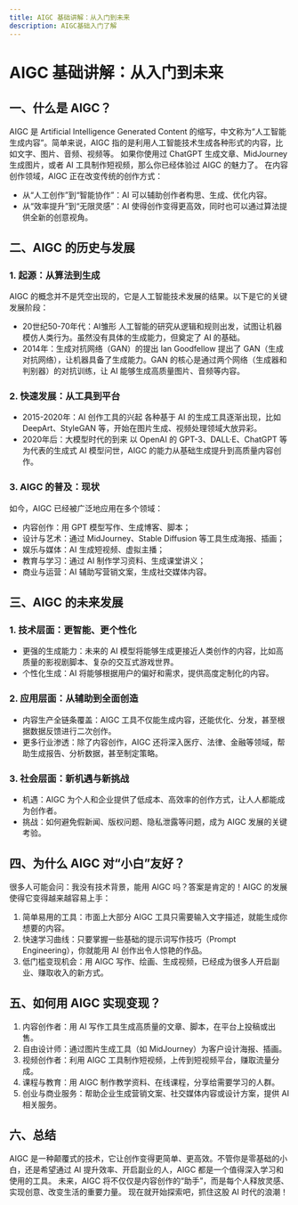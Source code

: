 ```yaml
---
title: AIGC 基础讲解：从入门到未来
description: AIGC基础入门了解
---
```

# AIGC 基础讲解：从入门到未来
## 一、什么是 AIGC？
AIGC 是 Artificial Intelligence Generated Content 的缩写，中文称为“人工智能生成内容”。简单来说，AIGC 指的是利用人工智能技术生成各种形式的内容，比如文字、图片、音频、视频等。
如果你使用过 ChatGPT 生成文章、MidJourney 生成图片，或者 AI 工具制作短视频，那么你已经体验过 AIGC 的魅力了。
在内容创作领域，AIGC 正在改变传统的创作方式：
- 从“人工创作”到“智能协作”：AI 可以辅助创作者构思、生成、优化内容。
- 从“效率提升”到“无限灵感”：AI 使得创作变得更高效，同时也可以通过算法提供全新的创意视角。

## 二、AIGC 的历史与发展
### 1. 起源：从算法到生成
AIGC 的概念并不是凭空出现的，它是人工智能技术发展的结果。以下是它的关键发展阶段：
- 20世纪50-70年代：AI雏形
人工智能的研究从逻辑和规则出发，试图让机器模仿人类行为。虽然没有具体的生成能力，但奠定了 AI 的基础。
- 2014年：生成对抗网络（GAN）的提出
Ian Goodfellow 提出了 GAN（生成对抗网络），让机器具备了生成能力。GAN 的核心是通过两个网络（生成器和判别器）的对抗训练，让 AI 能够生成高质量图片、音频等内容。
### 2. 快速发展：从工具到平台
- 2015-2020年：AI 创作工具的兴起
各种基于 AI 的生成工具逐渐出现，比如 DeepArt、StyleGAN 等，开始在图片生成、视频处理领域大放异彩。
- 2020年后：大模型时代的到来
以 OpenAI 的 GPT-3、DALL·E、ChatGPT 等为代表的生成式 AI 模型问世，AIGC 的能力从基础生成提升到高质量内容创作。
### 3. AIGC 的普及：现状
如今，AIGC 已经被广泛地应用在多个领域：
- 内容创作：用 GPT 模型写作、生成博客、脚本；
- 设计与艺术：通过 MidJourney、Stable Diffusion 等工具生成海报、插画；
- 娱乐与媒体：AI 生成短视频、虚拟主播；
- 教育与学习：通过 AI 制作学习资料、生成课堂讲义；
- 商业与运营：AI 辅助写营销文案，生成社交媒体内容。
## 三、AIGC 的未来发展
### 1. 技术层面：更智能、更个性化
- 更强的生成能力：未来的 AI 模型将能够生成更接近人类创作的内容，比如高质量的影视剧脚本、复杂的交互式游戏世界。
- 个性化生成：AI 将能够根据用户的偏好和需求，提供高度定制化的内容。
### 2. 应用层面：从辅助到全面创造
- 内容生产全链条覆盖：AIGC 工具不仅能生成内容，还能优化、分发，甚至根据数据反馈进行二次创作。
- 更多行业渗透：除了内容创作，AIGC 还将深入医疗、法律、金融等领域，帮助生成报告、分析数据，甚至制定策略。
### 3. 社会层面：新机遇与新挑战
- 机遇：AIGC 为个人和企业提供了低成本、高效率的创作方式，让人人都能成为创作者。
- 挑战：如何避免假新闻、版权问题、隐私泄露等问题，成为 AIGC 发展的关键考验。
## 四、为什么 AIGC 对“小白”友好？
很多人可能会问：我没有技术背景，能用 AIGC 吗？答案是肯定的！AIGC 的发展使得它变得越来越容易上手：
1. 简单易用的工具：市面上大部分 AIGC 工具只需要输入文字描述，就能生成你想要的内容。
2. 快速学习曲线：只要掌握一些基础的提示词写作技巧（Prompt Engineering），你就能用 AI 创作出令人惊艳的作品。
3. 低门槛变现机会：用 AIGC 写作、绘画、生成视频，已经成为很多人开启副业、赚取收入的新方式。
## 五、如何用 AIGC 实现变现？
1. 内容创作者：用 AI 写作工具生成高质量的文章、脚本，在平台上投稿或出售。
2. 自由设计师：通过图片生成工具（如 MidJourney）为客户设计海报、插画。
3. 视频创作者：利用 AIGC 工具制作短视频，上传到短视频平台，赚取流量分成。
4. 课程与教育：用 AIGC 制作教学资料、在线课程，分享给需要学习的人群。
5. 创业与商业服务：帮助企业生成营销文案、社交媒体内容或设计方案，提供 AI 相关服务。
## 六、总结
AIGC 是一种颠覆式的技术，它让创作变得更简单、更高效。不管你是零基础的小白，还是希望通过 AI 提升效率、开启副业的人，AIGC 都是一个值得深入学习和使用的工具。
未来，AIGC 将不仅仅是内容创作的“助手”，而是每个人释放灵感、实现创意、改变生活的重要力量。
现在就开始探索吧，抓住这股 AI 时代的浪潮！
